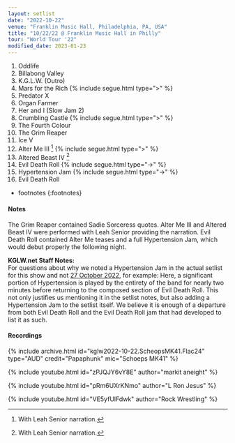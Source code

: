 ```yaml
---
layout: setlist
date: "2022-10-22"
venue: "Franklin Music Hall, Philadelphia, PA, USA"
title: "10/22/22 @ Franklin Music Hall in Philly"
tour: "World Tour '22"
modified_date: 2023-01-23
---
```


 1. Oddlife
 2. Billabong Valley
 3. K.G.L.W. (Outro)
 4. Mars for the Rich
    {% include segue.html type=">" %}
 5. Predator X
 6. Organ Farmer
 7. Her and I (Slow Jam 2)
 8. Crumbling Castle
    {% include segue.html type=">" %}
 9. The Fourth Colour
10. The Grim Reaper
11. Ice V
12. Alter Me III
    [^1]
    {% include segue.html type=">" %}
13. Altered Beast IV
    [^1]
14. Evil Death Roll
    {% include segue.html type="->" %}
15. Hypertension Jam
    {% include segue.html type="->" %}
16. Evil Death Roll

* footnotes
{:footnotes}
[^1]: With Leah Senior narration.


#### Notes

The Grim Reaper contained Sadie Sorceress quotes. Alter Me III and Altered Beast IV were performed with Leah Senior providing the narration. Evil Death Roll contained Alter Me teases and a full Hypertension Jam, which would debut properly the following night.

**KGLW.net Staff Notes:**  
For questions about why we noted a Hypertension Jam in the actual setlist for this show and not [27 October 2022](/setlists/2022/10/27/orpheum-theater-new-orleans-la.html), for example: Here, a significant portion of Hypertension is played by the entirety of the band for nearly two minutes before returning to the composed section of Evil Death Roll. This not only justifies us mentioning it in the setlist notes, but also adding a Hypertension Jam to the setlist itself. We believe it is enough of a departure from both Evil Death Roll and the Evil Death Roll jam that had developed to list it as such. 


#### Recordings

{% include archive.html id="kglw2022-10-22.ScheopsMK41.Flac24" type="AUD" credit="Papaphunk" mic="Schoeps MK41" %}

{% include youtube.html id="zPJQJY6vY8E" author="markit aneight" %}

{% include youtube.html id="pRm6UXrKNmo" author="L Ron Jesus" %}

{% include youtube.html id="VE5yfUlFdwk" author="Rock Wrestling" %}
